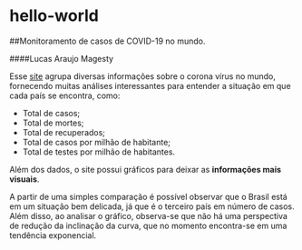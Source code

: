# hello-world

##Monitoramento de casos de COVID-19 no mundo.

####Lucas Araujo Magesty

Esse [site](https://www.worldometers.info/coronavirus) agrupa diversas informações sobre o corona vírus no mundo, fornecendo muitas análises interessantes para entender a situação em que cada país se encontra, como:

* Total de casos;
* Total de mortes;
* Total de recuperados;
* Total de casos por milhão de habitante;
* Total de testes por milhão de habitantes.

Além dos dados, o site possui gráficos para deixar as **informações mais visuais**.

A partir de uma simples comparação é possível observar que o Brasil está em um situação bem delicada, já que é o terceiro país em número de casos. Além disso, ao analisar o gráfico, observa-se que não há uma perspectiva de redução da inclinação da curva, que no momento encontra-se em uma tendência exponencial.
